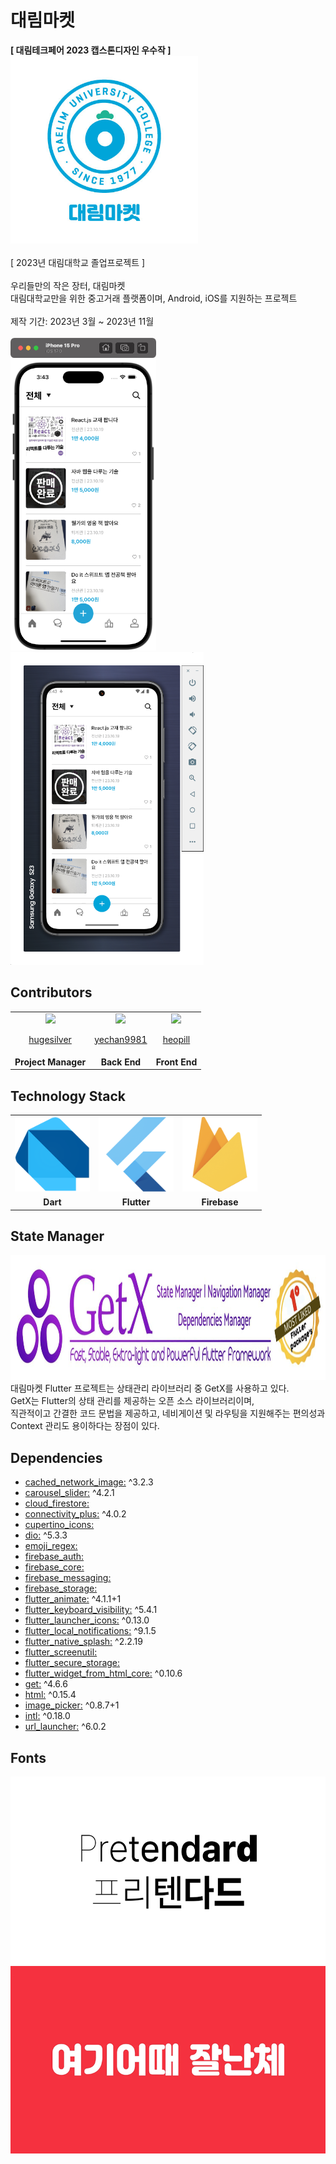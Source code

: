 # 대림마켓

<b>[ 대림테크페어 2023 캡스톤디자인 우수작 ]</b>
<br />
<img src="https://github.com/team-ilpalsam/Flutter_DaelimMarket/blob/main/readme/daelimmarket_colored.jpg" width="300px" height="300px" />
<br />
<br />
[ 2023년 대림대학교 졸업프로젝트 ]
<br />
<br />
우리들만의 작은 장터, 대림마켓
<br />
대림대학교만을 위한 중고거래 플랫폼이며, Android, iOS를 지원하는 프로젝트
<br />
<br />
제작 기간: 2023년 3월 ~ 2023년 11월
<br />
<br />
<img src="https://github.com/team-ilpalsam/Flutter_DaelimMarket/blob/main/readme/simulator_ios.png" width="auto" height="500px">
<img src="https://github.com/team-ilpalsam/Flutter_DaelimMarket/blob/main/readme/simulator_android.png" width="auto" height="500px">

## Contributors

<table>
  <tr>
    <td align="center">
      <a href="https://github.com/hugesilver">
        <img src="https://avatars.githubusercontent.com/u/44265544?v=4" width="120px" height="auto" >
        <br>
        <p>hugesilver</p>
      </a>
    </td>
    <td align="center">
      <a href="https://github.com/yechan9981">
        <img src="https://avatars.githubusercontent.com/u/127668815?v=4" width="120px" height="auto" >
        <br>
        <p>yechan9981</p>
      </a>
    </td>
    <td align="center">
      <a href="https://github.com/heopill">
        <img src="https://avatars.githubusercontent.com/u/24754232?v=4" width="120px" height="auto" >
        <br>
        <p>heopill</p>
      </a>
    </td>
  </tr>
  <tr>
    <td align="center"><b>Project Manager</b></td>
    <td align="center"><b>Back End</b></td>
    <td align="center"><b>Front End</b></td>
  </tr>
</table>

## Technology Stack

<table>
  <tr>
    <td align="center">
      <img src="https://github.com/team-ilpalsam/Flutter_DaelimMarket/blob/main/readme/logo_dart.png" width="120px" height="auto" >
    </td>
    <td align="center">
      <img src="https://github.com/team-ilpalsam/Flutter_DaelimMarket/blob/main/readme/logo_flutter.png" width="120px" height="auto" >
    </td>
    <td align="center">
      <img src="https://github.com/team-ilpalsam/Flutter_DaelimMarket/blob/main/readme/logo_firebase.png" width="120px" height="auto" >
    </td>
  </tr>
  <tr>
    <td align="center"><b>Dart</b></td>
    <td align="center"><b>Flutter</b></td>
    <td align="center"><b>Firebase</b></td>
  </tr>
</table>

## State Manager

<img src="https://github.com/team-ilpalsam/Flutter_DaelimMarket/blob/main/readme/getx.png" width="auto" height="200px">
<br />
대림마켓 Flutter 프로젝트는 상태관리 라이브러리 중 GetX를 사용하고 있다.
<br />
GetX는 Flutter의 상태 관리를 제공하는 오픈 소스 라이브러리이며,
<br />
직관적이고 간결한 코드 문법을 제공하고, 네비게이션 및 라우팅을 지원해주는 편의성과 Context 관리도 용이하다는 장점이 있다.

## Dependencies

- <a href="https://pub.dev/packages/cached_network_image">cached_network_image:</a> ^3.2.3
- <a href="https://pub.dev/packages/carousel_slider">carousel_slider:</a> ^4.2.1
- <a href="https://pub.dev/packages/cloud_firestore">cloud_firestore: </a>
- <a href="https://pub.dev/packages/connectivity_plus">connectivity_plus:</a> ^4.0.2
- <a href="https://pub.dev/packages/cupertino_icons">cupertino_icons: </a>
- <a href="https://pub.dev/packages/dio">dio:</a> ^5.3.3
- <a href="https://pub.dev/packages/emoji_regex">emoji_regex: </a>
- <a href="https://pub.dev/packages/firebase_auth">firebase_auth:</a>
- <a href="https://pub.dev/packages/firebase_core">firebase_core: </a>
- <a href="https://pub.dev/packages/firebase_messaging">firebase_messaging:</a>
- <a href="https://pub.dev/packages/firebase_storage">firebase_storage: </a>
- <a href="https://pub.dev/packages/flutter_animate">flutter_animate:</a> ^4.1.1+1
- <a href="https://pub.dev/packages/flutter_keyboard_visibility">flutter_keyboard_visibility:</a> ^5.4.1
- <a href="https://pub.dev/packages/flutter_launcher_icons">flutter_launcher_icons:</a> ^0.13.0
- <a href="https://pub.dev/packages/flutter_local_notifications">flutter_local_notifications:</a> ^9.1.5
- <a href="https://pub.dev/packages/flutter_native_splash">flutter_native_splash:</a> ^2.2.19
- <a href="https://pub.dev/packages/flutter_screenutil">flutter_screenutil: </a>
- <a href="https://pub.dev/packages/flutter_secure_storage">flutter_secure_storage: </a>
- <a href="https://pub.dev/packages/flutter_widget_from_html_core">flutter_widget_from_html_core:</a> ^0.10.6
- <a href="https://pub.dev/packages/get">get:</a> ^4.6.6
- <a href="https://pub.dev/packages/html">html:</a> ^0.15.4
- <a href="https://pub.dev/packages/image_picker">image_picker:</a> ^0.8.7+1
- <a href="https://pub.dev/packages/intl">intl:</a> ^0.18.0
- <a href="https://pub.dev/packages/url_launcher">url_launcher:</a> ^6.0.2

## Fonts

<a href="https://gccompany.co.kr/font#download">
  <img src="https://github.com/team-ilpalsam/Flutter_DaelimMarket/blob/main/readme/fonts_pretendard.jpg" width="auto" height="300px" >
</a>
<br />
<a href="https://cactus.tistory.com/306">
  <img src="https://github.com/team-ilpalsam/Flutter_DaelimMarket/blob/main/readme/fonts_jalnan.jpg" width="auto" height="300px" >
</a>
